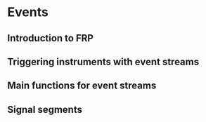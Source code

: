 
Events
=============================

Introduction to FRP
------------------------------------

Triggering instruments with event streams
-----------------------------------


Main functions for event streams
-------------------------------------

Signal segments
--------------------------------

